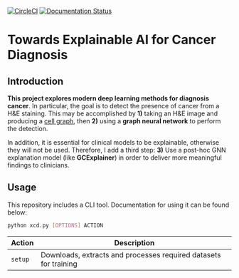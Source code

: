 [![CircleCI](https://circleci.com/gh/A-F-V/XAI-Cancer-Diagnosis/tree/master.svg?style=svg&circle-token=7fb0c2bb52a5fffae0961cedf3dce014293ceef6)](https://circleci.com/gh/A-F-V/XAI-Cancer-Diagnosis/tree/master)
[![Documentation Status](https://readthedocs.org/projects/xai-cancer-diagnosis/badge/?version=latest)](https://xai-cancer-diagnosis.readthedocs.io/en/latest/?badge=latest)

# Towards Explainable AI for Cancer Diagnosis

## Introduction

**This project explores modern deep learning methods for diagnosis cancer**. In particular, the goal is to detect the presence of cancer from a H&E staining. This may be accomplished by **1)** taking an H&E image and producing a [cell graph](https://cacm.acm.org/magazines/2017/1/211111-cell-graphs/fulltext), then **2)** using a **graph neural network** to perform the detection.

In addition, it is essential for clinical models to be explainable, otherwise they will not be used. Therefore, I add a third step: **3)** Use a post-hoc GNN explanation model (like **GCExplainer**) in order to deliver more meaningful findings to clinicians.

## Usage

This repository includes a CLI tool. Documentation for using it can be found below:

```sh
python xcd.py [OPTIONS] ACTION
```

| Action  | Description                                                      |
| ------- | ---------------------------------------------------------------- |
| `setup` | Downloads, extracts and processes required datasets for training |
